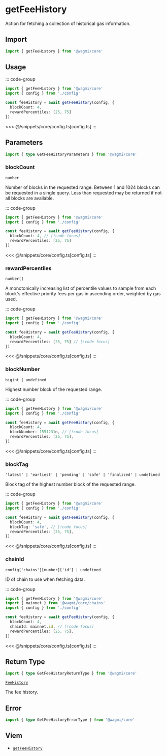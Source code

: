 <script setup>
const packageName = '@wagmi/core'
const actionName = 'getFeeHistory'
const typeName = 'GetFeeHistory'
</script>

# getFeeHistory

Action for fetching a collection of historical gas information.

## Import

```ts
import { getFeeHistory } from '@wagmi/core'
```

## Usage

::: code-group
```ts [index.ts]
import { getFeeHistory } from '@wagmi/core'
import { config } from './config'

const feeHistory = await getFeeHistory(config, {
  blockCount: 4,
  rewardPercentiles: [25, 75]
})
```
<<< @/snippets/core/config.ts[config.ts]
:::

## Parameters

```ts
import { type GetFeeHistoryParameters } from '@wagmi/core'
```

### blockCount

`number`

Number of blocks in the requested range. Between 1 and 1024 blocks can be requested in a single query. Less than requested may be returned if not all blocks are available.

::: code-group
```ts [index.ts]
import { getFeeHistory } from '@wagmi/core'
import { config } from './config'

const feeHistory = await getFeeHistory(config, {
  blockCount: 4, // [!code focus]
  rewardPercentiles: [25, 75]
})
```
<<< @/snippets/core/config.ts[config.ts]
:::

### rewardPercentiles

`number[]`

A monotonically increasing list of percentile values to sample from each block's effective priority fees per gas in ascending order, weighted by gas used.

::: code-group
```ts [index.ts]
import { getFeeHistory } from '@wagmi/core'
import { config } from './config'

const feeHistory = await getFeeHistory(config, {
  blockCount: 4,
  rewardPercentiles: [25, 75] // [!code focus]
})
```
<<< @/snippets/core/config.ts[config.ts]
:::

### blockNumber

`bigint | undefined`

Highest number block of the requested range.

::: code-group
```ts [index.ts]
import { getFeeHistory } from '@wagmi/core'
import { config } from './config'

const feeHistory = await getFeeHistory(config, {
  blockCount: 4,
  blockNumber: 1551231n, // [!code focus]
  rewardPercentiles: [25, 75],
})
```
<<< @/snippets/core/config.ts[config.ts]
:::

### blockTag

`'latest' | 'earliest' | 'pending' | 'safe' | 'finalized' | undefined`

Block tag of the highest number block of the requested range.

::: code-group
```ts [index.ts]
import { getFeeHistory } from '@wagmi/core'
import { config } from './config'

const feeHistory = await getFeeHistory(config, {
  blockCount: 4,
  blockTag: 'safe', // [!code focus]
  rewardPercentiles: [25, 75],
})
```
<<< @/snippets/core/config.ts[config.ts]
:::

### chainId

`config['chains'][number]['id'] | undefined`

ID of chain to use when fetching data.

::: code-group
```ts [index.ts]
import { getFeeHistory } from '@wagmi/core'
import { mainnet } from '@wagmi/core/chains'
import { config } from './config'

const feeHistory = await getFeeHistory(config, {
  blockCount: 4,
  chainId: mainnet.id, // [!code focus]
  rewardPercentiles: [25, 75],
})
```
<<< @/snippets/core/config.ts[config.ts]
:::

## Return Type

```ts
import { type GetFeeHistoryReturnType } from '@wagmi/core'
```

[`FeeHistory`](https://viem.sh/docs/glossary/types.html#feehistory)

The fee history.

## Error

```ts
import { type GetFeeHistoryErrorType } from '@wagmi/core'
```

<!--@include: @shared/query-imports.md-->

## Viem

- [`getFeeHistory`](https://viem.sh/docs/actions/public/getFeeHistory.html)
